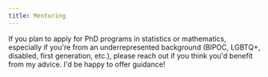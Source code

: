 ```yaml
---
title: Mentoring
---
```

If you plan to apply for PhD programs in statistics or mathematics, especially if you're from an underrepresented background (BIPOC, LGBTQ+, disabled, first generation, etc.), please reach out if you think you'd benefit from my advice. I'd be happy to offer guidance!